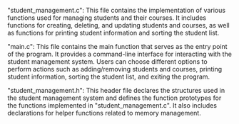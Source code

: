 "student_management.c": This file contains the implementation of various functions used for managing students and their courses. It includes functions for creating, deleting, and updating students and courses, as well as functions for printing student information and sorting the student list.

"main.c": This file contains the main function that serves as the entry point of the program. It provides a command-line interface for interacting with the student management system. Users can choose different options to perform actions such as adding/removing students and courses, printing student information, sorting the student list, and exiting the program.

"student_management.h": This header file declares the structures used in the student management system and defines the function prototypes for the functions implemented in "student_management.c". It also includes declarations for helper functions related to memory management.
